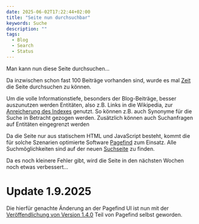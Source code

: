 ```yaml
---
date: 2025-06-02T17:22:44+02:00
title: "Seite nun durchsuchbar"
keywords: Suche
description: ""
tags:
  - Blog
  - Search
  - Status
---
```


Man kann nun diese Seite durchsuchen...
<!--more-->

Da inzwischen schon fast 100 Beiträge vorhanden sind, wurde es mal [Zeit](/post/tag-pairs/) die Seite durchsuchen zu können.

Um die volle Informationstiefe, besonders der Blog-Beiträge, besser auszunutzen werden Entitäten, also z.B. Links in die Wikipedia, zur [Anreicherung des Indexes](/post/configure-pagefind) genutzt. So können z.B. auch Synonyme für die Suche in Betracht gezogen werden. Zusätzlich können auch Suchanfragen auf Entitäten eingegrenzt werden

Da die Seite nur aus statischem HTML und JavaScript besteht, kommt die für solche Szenarien optimierte Software [Pagefind](https://pagefind.app/) zum Einsatz. Alle Suchmöglichkeiten sind auf der neuen [Suchseite](/search/) zu finden.

Da es noch kleinere Fehler gibt, wird die Seite in den nächsten Wochen noch etwas verbessert...

# Update 1.9.2025
Die hierfür genachte Änderung an der Pagefind UI ist nun mit der [Veröffendlichung von Version 1.4.0](https://github.com/Pagefind/pagefind/releases/tag/v1.4.0) Teil von Pagefind selbst geworden.